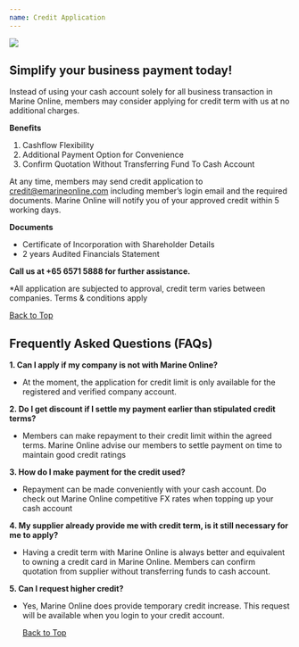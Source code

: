```yaml
---
name: Credit Application
---
```

![](https://bwec-file.oss-cn-hongkong.aliyuncs.com/mall/DES_IMG_ca444af0-45f8-11e9-96bd-4dccdb7d9582.png) 

## Simplify your business payment today!

Instead of using your cash account solely for all business transaction in Marine Online, members may consider applying for credit term with us at no additional charges.

**Benefits**

  1. Cashflow Flexibility
  2. Additional Payment Option for Convenience
  3. Confirm Quotation Without Transferring Fund To Cash Account

At any time, members may send credit application to [credit@emarineonline.com](mailto:credit@emarineonline.com) including member’s login email and the required documents. Marine Online will notify you of your approved credit within 5 working days.

**Documents**

  * Certificate of Incorporation with Shareholder Details
  * 2 years Audited Financials Statement

**Call us at +65 6571 5888 for further assistance.**

*All application are subjected to approval, credit term varies between companies. Terms & conditions apply

  [Back to Top](business_credit#)
  
## Frequently Asked Questions (FAQs)

**1. Can I apply if my company is not with Marine Online?**

- At the moment, the application for credit limit is only available for the registered and verified company account.

**2. Do I get discount if I settle my payment earlier than stipulated credit terms?**

- Members can make repayment to their credit limit within the agreed terms. Marine Online advise our members to settle payment on time    to maintain good credit ratings

**3. How do I make payment for the credit used?**

- Repayment can be made conveniently with your cash account. Do check out Marine Online competitive FX rates when topping up your cash account

**4. My supplier already provide me with credit term, is it still necessary for me to apply?**

- Having a credit term with Marine Online is always better and equivalent to owning a credit card in Marine Online. Members can confirm quotation from supplier without transferring funds to cash account.

**5. Can I request higher credit?**

- Yes, Marine Online does provide temporary credit increase. This request will be available when you login to your credit account.

  [Back to Top](business_credit#)

